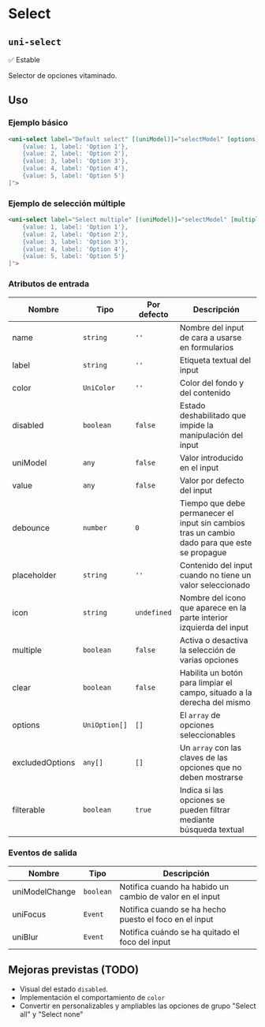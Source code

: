 Select
===================
`uni-select`
---
:white_check_mark: Estable

Selector de opciones vitaminado.

## Uso

### Ejemplo básico

```html
<uni-select label="Default select" [(uniModel)]="selectModel" [options]="[
    {value: 1, label: 'Option 1'},
    {value: 2, label: 'Option 2'},
    {value: 3, label: 'Option 3'},
    {value: 4, label: 'Option 4'},
    {value: 5, label: 'Option 5'}
]">
```

### Ejemplo de selección múltiple

```html
<uni-select label="Select multiple" [(uniModel)]="selectModel" [multiple]="true" [options]="[
    {value: 1, label: 'Option 1'},
    {value: 2, label: 'Option 2'},
    {value: 3, label: 'Option 3'},
    {value: 4, label: 'Option 4'},
    {value: 5, label: 'Option 5'}
]">
```

### Atributos de entrada

| Nombre          | Tipo          | Por defecto | Descripción 
| --------------- | ------------- | ----------- | -----------
| name            | `string`      | `''`        | Nombre del input de cara a usarse en formularios
| label           | `string`      | `''`        | Etiqueta textual del input
| color           | `UniColor`    | `''`        | Color del fondo y del contenido
| disabled        | `boolean`     | `false`     | Estado deshabilitado que impide la manipulación del input
| uniModel        | `any`         | `false`     | Valor introducido en el input
| value           | `any`         | `false`     | Valor por defecto del input
| debounce        | `number`      | `0`         | Tiempo que debe permanecer el input sin cambios tras un cambio dado para que este se propague
| placeholder     | `string`      | `''`        | Contenido del input cuando no tiene un valor seleccionado
| icon            | `string`      | `undefined` | Nombre del icono que aparece en la parte interior izquierda del input
| multiple        | `boolean`     | `false`     | Activa o desactiva la selección de varias opciones
| clear           | `boolean`     | `false`     | Habilita un botón para limpiar el campo, situado a la derecha del mismo
| options         | `UniOption[]` | `[]`        | El `array` de opciones seleccionables 
| excludedOptions | `any[]`       | `[]`        | Un `array` con las claves de las opciones que no deben mostrarse
| filterable      | `boolean`     | `true`      | Indica si las opciones se pueden filtrar mediante búsqueda textual

### Eventos de salida

| Nombre          | Tipo      | Descripción
| --------------- | --------- | -----------
| uniModelChange  | `boolean` | Notifica cuando ha habido un cambio de valor en el input
| uniFocus        | `Event`   | Notifica cuando se ha hecho puesto el foco en el input
| uniBlur         | `Event`   | Notifica cuándo se ha quitado el foco del input

## Mejoras previstas (TODO)

- Visual del estado `disabled`.
- Implementación el comportamiento de `color`
- Convertir en personalizables y ampliables las opciones de grupo "Select all" y "Select none"
